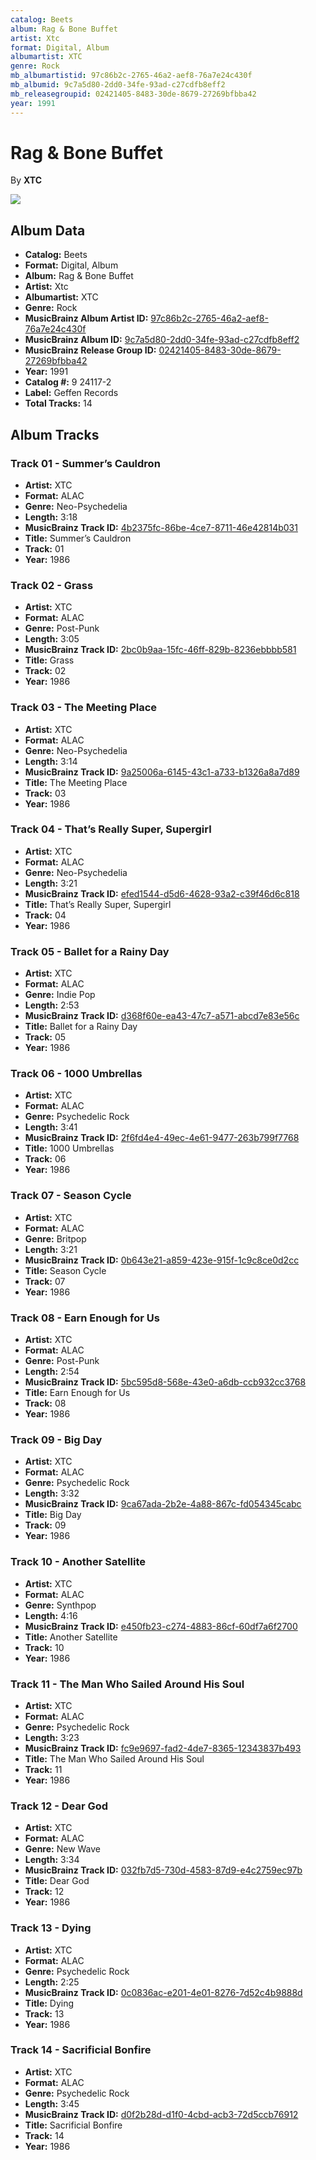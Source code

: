 ```yaml
---
catalog: Beets
album: Rag & Bone Buffet
artist: Xtc
format: Digital, Album
albumartist: XTC
genre: Rock
mb_albumartistid: 97c86b2c-2765-46a2-aef8-76a7e24c430f
mb_albumid: 9c7a5d80-2dd0-34fe-93ad-c27cdfb8eff2
mb_releasegroupid: 02421405-8483-30de-8679-27269bfbba42
year: 1991
---
```


# Rag & Bone Buffet

By **XTC**

![](../../assets/beetscovers/Xtc-Rag_and_Bone_Buffet.jpg)

## Album Data

- **Catalog:** Beets
- **Format:** Digital, Album
- **Album:** Rag & Bone Buffet
- **Artist:** Xtc
- **Albumartist:** XTC
- **Genre:** Rock
- **MusicBrainz Album Artist ID:** [97c86b2c-2765-46a2-aef8-76a7e24c430f](https://musicbrainz.org/artist/97c86b2c-2765-46a2-aef8-76a7e24c430f)
- **MusicBrainz Album ID:** [9c7a5d80-2dd0-34fe-93ad-c27cdfb8eff2](https://musicbrainz.org/release/9c7a5d80-2dd0-34fe-93ad-c27cdfb8eff2)
- **MusicBrainz Release Group ID:** [02421405-8483-30de-8679-27269bfbba42](https://musicbrainz.org/release-group/02421405-8483-30de-8679-27269bfbba42)
- **Year:** 1991
- **Catalog #:** 9 24117-2
- **Label:** Geffen Records
- **Total Tracks:** 14

## Album Tracks

### Track 01 - Summer’s Cauldron

- **Artist:** XTC
- **Format:** ALAC
- **Genre:** Neo-Psychedelia
- **Length:** 3:18
- **MusicBrainz Track ID:** [4b2375fc-86be-4ce7-8711-46e42814b031](https://musicbrainz.org/recording/4b2375fc-86be-4ce7-8711-46e42814b031)
- **Title:** Summer’s Cauldron
- **Track:** 01
- **Year:** 1986

### Track 02 - Grass

- **Artist:** XTC
- **Format:** ALAC
- **Genre:** Post-Punk
- **Length:** 3:05
- **MusicBrainz Track ID:** [2bc0b9aa-15fc-46ff-829b-8236ebbbb581](https://musicbrainz.org/recording/2bc0b9aa-15fc-46ff-829b-8236ebbbb581)
- **Title:** Grass
- **Track:** 02
- **Year:** 1986

### Track 03 - The Meeting Place

- **Artist:** XTC
- **Format:** ALAC
- **Genre:** Neo-Psychedelia
- **Length:** 3:14
- **MusicBrainz Track ID:** [9a25006a-6145-43c1-a733-b1326a8a7d89](https://musicbrainz.org/recording/9a25006a-6145-43c1-a733-b1326a8a7d89)
- **Title:** The Meeting Place
- **Track:** 03
- **Year:** 1986

### Track 04 - That’s Really Super, Supergirl

- **Artist:** XTC
- **Format:** ALAC
- **Genre:** Neo-Psychedelia
- **Length:** 3:21
- **MusicBrainz Track ID:** [efed1544-d5d6-4628-93a2-c39f46d6c818](https://musicbrainz.org/recording/efed1544-d5d6-4628-93a2-c39f46d6c818)
- **Title:** That’s Really Super, Supergirl
- **Track:** 04
- **Year:** 1986

### Track 05 - Ballet for a Rainy Day

- **Artist:** XTC
- **Format:** ALAC
- **Genre:** Indie Pop
- **Length:** 2:53
- **MusicBrainz Track ID:** [d368f60e-ea43-47c7-a571-abcd7e83e56c](https://musicbrainz.org/recording/d368f60e-ea43-47c7-a571-abcd7e83e56c)
- **Title:** Ballet for a Rainy Day
- **Track:** 05
- **Year:** 1986

### Track 06 - 1000 Umbrellas

- **Artist:** XTC
- **Format:** ALAC
- **Genre:** Psychedelic Rock
- **Length:** 3:41
- **MusicBrainz Track ID:** [2f6fd4e4-49ec-4e61-9477-263b799f7768](https://musicbrainz.org/recording/2f6fd4e4-49ec-4e61-9477-263b799f7768)
- **Title:** 1000 Umbrellas
- **Track:** 06
- **Year:** 1986

### Track 07 - Season Cycle

- **Artist:** XTC
- **Format:** ALAC
- **Genre:** Britpop
- **Length:** 3:21
- **MusicBrainz Track ID:** [0b643e21-a859-423e-915f-1c9c8ce0d2cc](https://musicbrainz.org/recording/0b643e21-a859-423e-915f-1c9c8ce0d2cc)
- **Title:** Season Cycle
- **Track:** 07
- **Year:** 1986

### Track 08 - Earn Enough for Us

- **Artist:** XTC
- **Format:** ALAC
- **Genre:** Post-Punk
- **Length:** 2:54
- **MusicBrainz Track ID:** [5bc595d8-568e-43e0-a6db-ccb932cc3768](https://musicbrainz.org/recording/5bc595d8-568e-43e0-a6db-ccb932cc3768)
- **Title:** Earn Enough for Us
- **Track:** 08
- **Year:** 1986

### Track 09 - Big Day

- **Artist:** XTC
- **Format:** ALAC
- **Genre:** Psychedelic Rock
- **Length:** 3:32
- **MusicBrainz Track ID:** [9ca67ada-2b2e-4a88-867c-fd054345cabc](https://musicbrainz.org/recording/9ca67ada-2b2e-4a88-867c-fd054345cabc)
- **Title:** Big Day
- **Track:** 09
- **Year:** 1986

### Track 10 - Another Satellite

- **Artist:** XTC
- **Format:** ALAC
- **Genre:** Synthpop
- **Length:** 4:16
- **MusicBrainz Track ID:** [e450fb23-c274-4883-86cf-60df7a6f2700](https://musicbrainz.org/recording/e450fb23-c274-4883-86cf-60df7a6f2700)
- **Title:** Another Satellite
- **Track:** 10
- **Year:** 1986

### Track 11 - The Man Who Sailed Around His Soul

- **Artist:** XTC
- **Format:** ALAC
- **Genre:** Psychedelic Rock
- **Length:** 3:23
- **MusicBrainz Track ID:** [fc9e9697-fad2-4de7-8365-12343837b493](https://musicbrainz.org/recording/fc9e9697-fad2-4de7-8365-12343837b493)
- **Title:** The Man Who Sailed Around His Soul
- **Track:** 11
- **Year:** 1986

### Track 12 - Dear God

- **Artist:** XTC
- **Format:** ALAC
- **Genre:** New Wave
- **Length:** 3:34
- **MusicBrainz Track ID:** [032fb7d5-730d-4583-87d9-e4c2759ec97b](https://musicbrainz.org/recording/032fb7d5-730d-4583-87d9-e4c2759ec97b)
- **Title:** Dear God
- **Track:** 12
- **Year:** 1986

### Track 13 - Dying

- **Artist:** XTC
- **Format:** ALAC
- **Genre:** Psychedelic Rock
- **Length:** 2:25
- **MusicBrainz Track ID:** [0c0836ac-e201-4e01-8276-7d52c4b9888d](https://musicbrainz.org/recording/0c0836ac-e201-4e01-8276-7d52c4b9888d)
- **Title:** Dying
- **Track:** 13
- **Year:** 1986

### Track 14 - Sacrificial Bonfire

- **Artist:** XTC
- **Format:** ALAC
- **Genre:** Psychedelic Rock
- **Length:** 3:45
- **MusicBrainz Track ID:** [d0f2b28d-d1f0-4cbd-acb3-72d5ccb76912](https://musicbrainz.org/recording/d0f2b28d-d1f0-4cbd-acb3-72d5ccb76912)
- **Title:** Sacrificial Bonfire
- **Track:** 14
- **Year:** 1986


